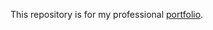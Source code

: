 This repository is for my professional <a href="kaylaerv.com" target="_blank" alt="My Portfolio">portfolio</a>.

